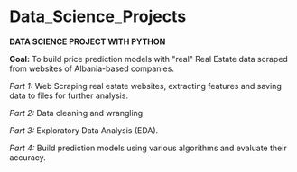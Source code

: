 # Data_Science_Projects

**DATA SCIENCE PROJECT WITH PYTHON**

**Goal:** To build price prediction models with "real" Real Estate data scraped from websites of Albania-based companies.

*Part 1:*
Web Scraping real estate websites, extracting features and saving data to files for further analysis.


*Part 2:*
Data cleaning and wrangling


*Part 3:*
Exploratory Data Analysis (EDA).


*Part 4:*
Build prediction models using various algorithms and evaluate their accuracy.
